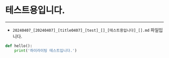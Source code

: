 
# 테스트용입니다.

---

* `20240407_[20240407]_[title0407]_[test]_[]_[테스트용입니다]_[].md` 파일입니다.
```python
def hello():
    print('하이라이팅 테스트입니다.')
```
